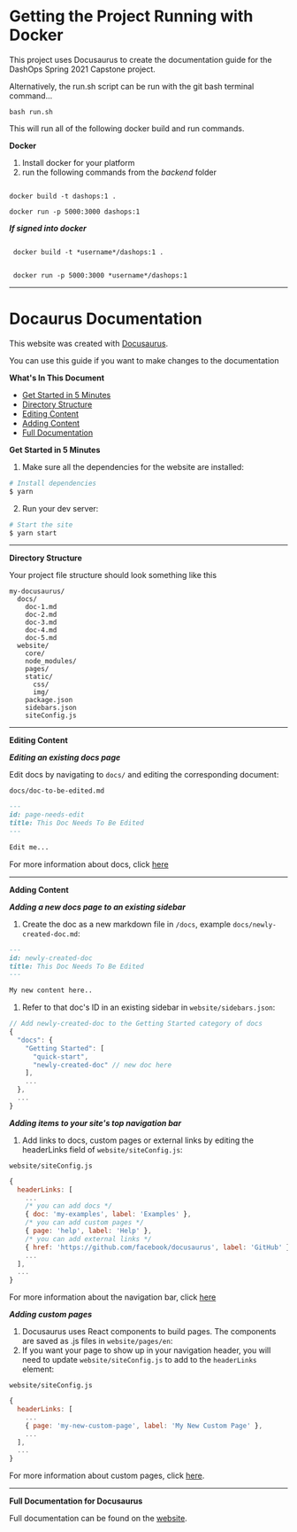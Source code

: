 # Getting the Project Running with Docker #
This project uses Docusaurus to create the documentation guide for the DashOps Spring 2021 Capstone project.

Alternatively, the run.sh script can be run with the git bash terminal command...

```
bash run.sh
```
This will run all of the following docker build and run commands.

**Docker**
1. Install docker for your platform
2. run the following commands from the *backend* folder

```

docker build -t dashops:1 .

```

```
docker run -p 5000:3000 dashops:1

```

***If signed into docker***
```

 docker build -t *username*/dashops:1 .

```

```
 
 docker run -p 5000:3000 *username*/dashops:1

```

------------------------------------------------------------------

# Docaurus Documentation
This website was created with [Docusaurus](https://docusaurus.io/).

You can use this guide if you want to make changes to the documentation


**What's In This Document**

- [Get Started in 5 Minutes](#get-started-in-5-minutes)
- [Directory Structure](#directory-structure)
- [Editing Content](#editing-content)
- [Adding Content](#adding-content)
- [Full Documentation](#full-documentation)


**Get Started in 5 Minutes**

1. Make sure all the dependencies for the website are installed:

```sh
# Install dependencies
$ yarn
```

2. Run your dev server:

```sh
# Start the site
$ yarn start
```

----------------------------------------------------------------------------

**Directory Structure**

Your project file structure should look something like this

```
my-docusaurus/
  docs/
    doc-1.md 
    doc-2.md
    doc-3.md
    doc-4.md
    doc-5.md
  website/
    core/
    node_modules/
    pages/
    static/
      css/
      img/
    package.json
    sidebars.json
    siteConfig.js
```
--------------------------------------------------------------------------------------------

**Editing Content**

***Editing an existing docs page***

Edit docs by navigating to `docs/` and editing the corresponding document:

`docs/doc-to-be-edited.md`

```markdown
---
id: page-needs-edit
title: This Doc Needs To Be Edited
---

Edit me...
```

For more information about docs, click [here](https://docusaurus.io/docs/en/navigation)

----------------------------------------------------------------------------------------------

**Adding Content**

***Adding a new docs page to an existing sidebar***

1. Create the doc as a new markdown file in `/docs`, example `docs/newly-created-doc.md`:

```md
---
id: newly-created-doc
title: This Doc Needs To Be Edited
---

My new content here..
```

1. Refer to that doc's ID in an existing sidebar in `website/sidebars.json`:

```javascript
// Add newly-created-doc to the Getting Started category of docs
{
  "docs": {
    "Getting Started": [
      "quick-start",
      "newly-created-doc" // new doc here
    ],
    ...
  },
  ...
}
```

***Adding items to your site's top navigation bar***

1. Add links to docs, custom pages or external links by editing the headerLinks field of `website/siteConfig.js`:

`website/siteConfig.js`

```javascript
{
  headerLinks: [
    ...
    /* you can add docs */
    { doc: 'my-examples', label: 'Examples' },
    /* you can add custom pages */
    { page: 'help', label: 'Help' },
    /* you can add external links */
    { href: 'https://github.com/facebook/docusaurus', label: 'GitHub' },
    ...
  ],
  ...
}
```

For more information about the navigation bar, click [here](https://docusaurus.io/docs/en/navigation)

***Adding custom pages***

1. Docusaurus uses React components to build pages. The components are saved as .js files in `website/pages/en`:
1. If you want your page to show up in your navigation header, you will need to update `website/siteConfig.js` to add to the `headerLinks` element:

`website/siteConfig.js`

```javascript
{
  headerLinks: [
    ...
    { page: 'my-new-custom-page', label: 'My New Custom Page' },
    ...
  ],
  ...
}
```

For more information about custom pages, click [here](https://docusaurus.io/docs/en/custom-pages).

----------------------------------------------------------------------------------------------------

**Full Documentation for Docusaurus**

Full documentation can be found on the [website](https://docusaurus.io/).
